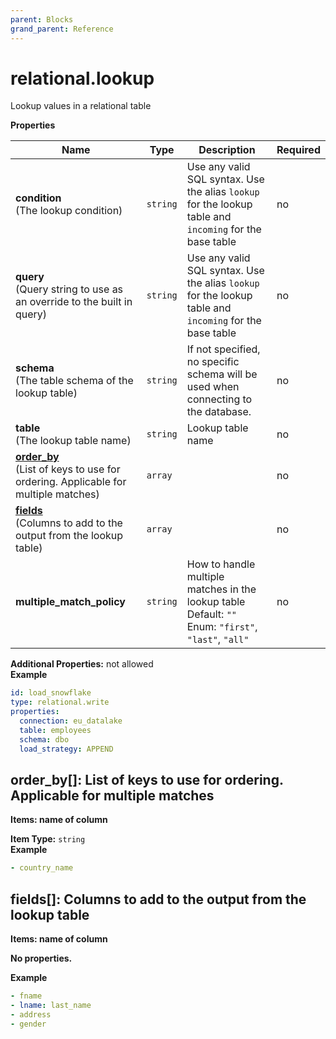 ```yaml
---
parent: Blocks
grand_parent: Reference
---
```


# relational\.lookup

Lookup values in a relational table


**Properties**

|Name|Type|Description|Required|
|----|----|-----------|--------|
|**condition**<br/>(The lookup condition)|`string`|Use any valid SQL syntax. Use the alias `lookup` for the lookup table and `incoming` for the base table<br/>|no|
|**query**<br/>(Query string to use as an override to the built in query)|`string`|Use any valid SQL syntax. Use the alias `lookup` for the lookup table and `incoming` for the base table<br/>|no|
|**schema**<br/>(The table schema of the lookup table)|`string`|If not specified, no specific schema will be used when connecting to the database.<br/>|no|
|**table**<br/>(The lookup table name)|`string`|Lookup table name<br/>|no|
|[**order\_by**](#order_by)<br/>(List of keys to use for ordering\. Applicable for multiple matches)|`array`||no|
|[**fields**](#fields)<br/>(Columns to add to the output from the lookup table)|`array`||no|
|**multiple\_match\_policy**|`string`|How to handle multiple matches in the lookup table<br/>Default: `""`<br/>Enum: `"first"`, `"last"`, `"all"`<br/>|no|

**Additional Properties:** not allowed  
**Example**

```yaml
id: load_snowflake
type: relational.write
properties:
  connection: eu_datalake
  table: employees
  schema: dbo
  load_strategy: APPEND

```

<a name="order_by"></a>
## order\_by\[\]: List of keys to use for ordering\. Applicable for multiple matches

**Items: name of column**

**Item Type:** `string`  
**Example**

```yaml
- country_name

```

<a name="fields"></a>
## fields\[\]: Columns to add to the output from the lookup table

**Items: name of column**

**No properties.**

**Example**

```yaml
- fname
- lname: last_name
- address
- gender

```


